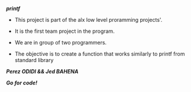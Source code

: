 ***printf***

* This project is part of the alx low level proramming projects'.

* It is the first team project in the program.

* We are in group of two programmers.

* The objective is to create a function that works similarly to printf from standard library

***Perez ODIDI && Jed BAHENA***

***Go for code!***

